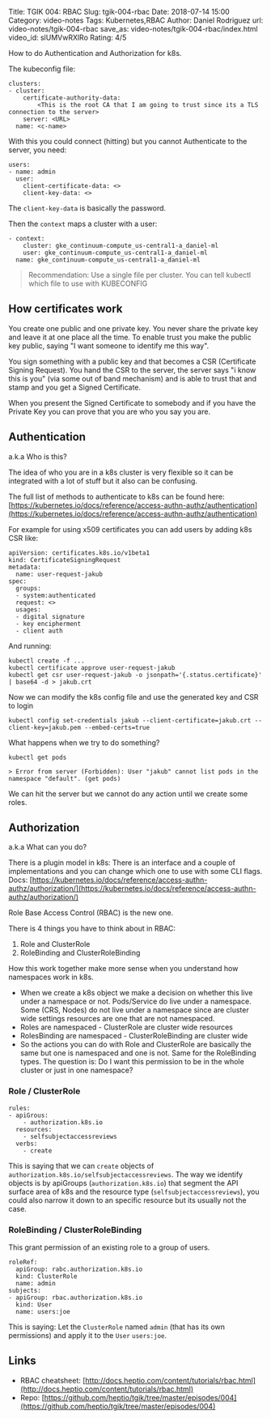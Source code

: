 Title: TGIK 004: RBAC
Slug: tgik-004-rbac
Date: 2018-07-14 15:00
Category: video-notes
Tags: Kubernetes,RBAC
Author: Daniel Rodriguez
url: video-notes/tgik-004-rbac
save_as: video-notes/tgik-004-rbac/index.html
video_id: slUMVwRXlRo
Rating: 4/5

How to do Authentication and Authorization for k8s.

The kubeconfig file:

	clusters:
	- cluster:
		certificate-authority-data:
			<This is the root CA that I am going to trust since its a TLS connection to the server>
	    server: <URL>
	  name: <c-name>

With this you could connect (hitting) but you cannot Authenticate to the server, you need:

	users:
	- name: admin
	  user: 
		client-certificate-data: <>
		client-key-data: <>

The `client-key-data` is basically the password.

Then the `context` maps a cluster with a user:

	- context:
		cluster: gke_continuum-compute_us-central1-a_daniel-ml
		user: gke_continuum-compute_us-central1-a_daniel-ml
	  name: gke_continuum-compute_us-central1-a_daniel-ml

> Recommendation: Use a single file per cluster. You can tell kubectl which file to use with KUBECONFIG

## How certificates work

You create one public and one private key. You never share the private key and leave it at one place all the time. To enable trust you make the public key public, saying "I want someone to identify me this way". 

You sign something with a public key and that becomes a CSR (Certificate Signing Request). You hand the CSR to the server, the server says "i know this is you" (via some out of band mechanism) and is able to trust that and stamp and you get a Signed Certificate. 

When you present the Signed Certificate to somebody and if you have the Private Key you can prove that you are who you say you are.

## Authentication
a.k.a Who is this?

The idea of who you are in a k8s cluster is very flexible so it can be integrated with a lot of stuff but it also can be confusing.

The full list of methods to authenticate to k8s can be found here:
[https://kubernetes.io/docs/reference/access-authn-authz/authentication](https://kubernetes.io/docs/reference/access-authn-authz/authentication)

For example for using x509 certificates you can add users by adding k8s CSR like:

	apiVersion: certificates.k8s.io/v1beta1
	kind: CertificateSigningRequest
	metadata:
	  name: user-request-jakub
	spec:
	  groups:
	  - system:authenticated
	  request: <>
	  usages:
	  - digital signature
	  - key encipherment
	  - client auth

And running:

	kubectl create -f ...
	kubectl certificate approve user-request-jakub
	kubectl get csr user-request-jakub -o jsonpath='{.status.certificate}' | base64 -d > jakub.crt

Now we can modify the k8s config file and use the generated key and CSR to login

	kubectl config set-credentials jakub --client-certificate=jakub.crt --client-key=jakub.pem --embed-certs=true

What happens when we try to do something?

	kubectl get pods
	
	> Error from server (Forbidden): User "jakub" cannot list pods in the namespace "default". (get pods)

We can hit the server but we cannot do any action until we create some roles.

## Authorization
a.k.a What can you do?

There is a plugin model in k8s: There is an interface and a couple of implementations and you can change which one to use with some CLI flags.
Docs: [https://kubernetes.io/docs/reference/access-authn-authz/authorization/](https://kubernetes.io/docs/reference/access-authn-authz/authorization/)

Role Base Access Control (RBAC) is the new one.

There is 4 things you have to think about in RBAC:

1. Role and ClusterRole
2. RoleBinding and ClusterRoleBinding

How this work together make more sense when you understand how namespaces work in k8s.

- When we create a k8s object we make a decision on whether this live under a namespace or not. Pods/Service do live under a namespace. Some  (CRS, Nodes) do not  live under a namespace since are cluster wide settings resources are one that are not namespaced.
- Roles are namespaced - ClusterRole are cluster wide resources
- RolesBinding are namespaced - ClusterRoleBinding are cluster wide
- So the actions you can do with Role and ClusterRole are basically the same but one is namespaced and one is not. Same for the RoleBinding types. The question is: Do I want this permission to be in the whole cluster or just in one namespace?

### Role / ClusterRole
	rules:
	- apiGrous:
	    - authorization.k8s.io
	  resources:
	    - selfsubjectaccessreviews
	  verbs:
	    - create

This is saying that we can `create` objects of `authorization.k8s.io/selfsubjectaccessreviews`. The way we identify objects is by apiGroups (`authorization.k8s.io`) that segment the API surface area of k8s and the resource type (`selfsubjectaccessreviews`), you could also narrow it down to an specific resource but its usually not the case.

### RoleBinding / ClusterRoleBinding
This grant permission of an existing role to a group of users.

	roleRef:
	  apiGroup: rabc.authorization.k8s.io
	  kind: ClusterRole
	  name: admin
	subjects:
	- apiGroup: rbac.authorization.k8s.io
	  kind: User
	  name: users:joe

This is saying: Let the `ClusterRole` named `admin` (that has its own permissions) and apply it to the `User` `users:joe`.

## Links

- RBAC cheatsheet: [http://docs.heptio.com/content/tutorials/rbac.html](http://docs.heptio.com/content/tutorials/rbac.html)
- Repo: [https://github.com/heptio/tgik/tree/master/episodes/004](https://github.com/heptio/tgik/tree/master/episodes/004)
